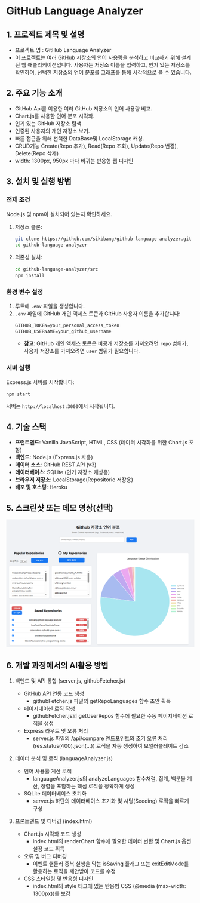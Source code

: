 # GitHub Language Analyzer

## 1. 프로젝트 제목 및 설명
- 프로젝트 명 : GitHub Language Analyzer
- 이 프로젝트는 여러 GitHub 저장소의 언어 사용량을 분석하고 비교하기 위해 설계된 웹 애플리케이션입니다. 사용자는 저장소 이름을 입력하고, 인기 있는 저장소를 확인하며, 선택한 저장소의 언어 분포를 그래프를 통해 시각적으로 볼 수 있습니다.

## 2. 주요 기능 소개
*   GitHub Api를 이용한 여러 GitHub 저장소의 언어 사용량 비교.
*   Chart.js를 사용한 언어 분포 시각화.
*   인기 있는 GitHub 저장소 탐색.
*   인증된 사용자의 개인 저장소 보기.
*   빠른 접근을 위해 선택한 DataBase및 LocalStorage 캐싱.
*   CRUD기능 Create(Repo 추가), Read(Repo 조회), Update(Repo 변경), Delete(Repo 삭제)
*   width: 1300px, 950px 마다 바뀌는 반응형 웹 디자인

## 3. 설치 및 실행 방법

### 전제 조건

Node.js 및 npm이 설치되어 있는지 확인하세요.


1.  저장소 클론:
    ```bash
    git clone https://github.com/sikbbang/github-language-analyzer.git
    cd github-language-analyzer
    ```
2.  의존성 설치:
    ```bash
    cd github-language-analyzer/src
    npm install
    ```

### 환경 변수 설정

1.  루트에 `.env` 파일을 생성합니다.
2.  `.env` 파일에 GitHub 개인 액세스 토큰과 GitHub 사용자 이름을 추가합니다:
    ```
    GITHUB_TOKEN=your_personal_access_token
    GITHUB_USERNAME=your_github_username
    ```
    *   **참고**: GitHub 개인 액세스 토큰은 비공개 저장소를 가져오려면 `repo` 범위가, 사용자 저장소를 가져오려면 `user` 범위가 필요합니다.

### 서버 실행

Express.js 서버를 시작합니다:

```bash
npm start
```
서버는 `http://localhost:3000`에서 시작됩니다.


## 4. 기술 스택

*   **프런트엔드**: Vanilla JavaScript, HTML, CSS (데이터 시각화를 위한 Chart.js 포함)
*   **백엔드**: Node.js (Express.js 사용)
*   **데이터 소스**: GitHub REST API (v3)
*   **데이터베이스**: SQLite (인기 저장소 캐싱용)
*   **브라우저 저장소**: LocalStorage(Repositorie 저장용)
*   **배포 및 호스팅**: Heroku

## 5. 스크린샷 또는 데모 영상(선택)
![alt text](image.png)

## 6. 개발 과정에서의 AI활용 방법
1. 백엔드 및 API 통합 (server.js, githubFetcher.js)
    - GitHub API 연동 코드 생성
        - githubFetcher.js 파일의 getRepoLanguages 함수 초안 획득
    - 페이지네이션 로직 작성
        - githubFetcher.js의 getUserRepos 함수에 필요한 수동 페이지네이션 로직을 생성
    - Express 라우트 및 오류 처리
        - server.js 파일의 /api/compare 엔드포인트와 초기 오류 처리(res.status(400).json(...)) 로직을 자동 생성하여 보일러플레이트 감소

2. 데이터 분석 및 로직 (languageAnalyzer.js)
    - 언어 사용률 계산 로직
        - languageAnalyzer.js의 analyzeLanguages 함수처럼, 집계, 백분율 계산, 정렬을 포함하는 핵심 로직을 정확하게 생성
    - SQLite 데이터베이스 초기화
        - server.js 하단의 데이터베이스 초기화 및 시딩(Seeding) 로직을 빠르게 구성

3. 프론트엔드 및 디버깅 (index.html)
    - Chart.js 시각화 코드 생성
        - index.html의 renderChart 함수에 필요한 데이터 변환 및 Chart.js 옵션 설정 코드 획득
    - 오류 및 버그 디버깅
        - 이벤트 핸들러 중복 실행을 막는 isSaving 플래그 또는 exitEditMode를 활용하는 로직을 제안받아 코드를 수정
    - CSS 스타일링 및 반응형 디자인
        - index.html의 style 태그에 있는 반응형 CSS (@media (max-width: 1300px))를 보강